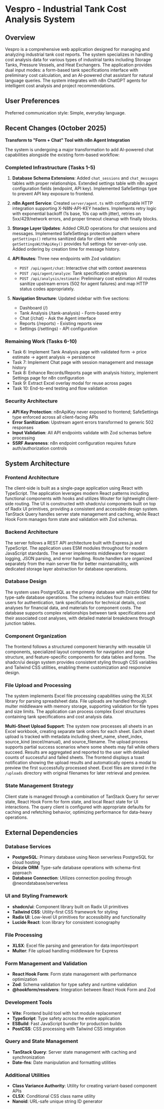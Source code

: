 # Vespro - Industrial Tank Cost Analysis System

## Overview

Vespro is a comprehensive web application designed for managing and analyzing industrial tank cost reports. The system specializes in handling cost analysis data for various types of industrial tanks including Storage Tanks, Pressure Vessels, and Heat Exchangers. The application provides dual input modes: a form-based tank specifications interface with preliminary cost calculation, and an AI-powered chat assistant for natural language queries. The system integrates with n8n ChatGPT agents for intelligent cost analysis and project recommendations.

## User Preferences

Preferred communication style: Simple, everyday language.

## Recent Changes (October 2025)

**Transform to "Form + Chat" Tool with n8n Agent Integration**

The system is undergoing a major transformation to add AI-powered chat capabilities alongside the existing form-based workflow:

### Completed Infrastructure (Tasks 1-5)
1. **Database Schema Extensions**: Added `chat_sessions` and `chat_messages` tables with proper relationships. Extended settings table with n8n agent configuration fields (endpoint, API key). Implemented SafeSettings type to prevent API key exposure to frontend.

2. **n8n Agent Service**: Created `server/agent.ts` with configurable HTTP integration supporting X-N8N-API-KEY headers. Implements retry logic with exponential backoff (1s base, 10s cap with jitter), retries on 5xx/429/network errors, and proper timeout cleanup with finally blocks.

3. **Storage Layer Updates**: Added CRUD operations for chat sessions and messages. Implemented SafeSettings protection pattern where `getSettings()` returns sanitized data for client while `getSettingsWithApiKey()` provides full settings for server-only use. Added ordering by creation time for message history.

4. **API Routes**: Three new endpoints with Zod validation:
   - `POST /api/agent/chat`: Interactive chat with context awareness
   - `POST /api/agent/analyze`: Tank specification analysis
   - `POST /api/analysis/estimate`: Preliminary cost estimation
   All routes sanitize upstream errors (502 for agent failures) and map HTTP status codes appropriately.

5. **Navigation Structure**: Updated sidebar with five sections:
   - Dashboard (/)
   - Tank Analysis (/tank-analysis) - Form-based entry
   - Chat (/chat) - Ask the Agent interface  
   - Reports (/reports) - Existing reports view
   - Settings (/settings) - API configuration

### Remaining Work (Tasks 6-10)
- Task 6: Implement Tank Analysis page with validated form → price estimate → agent analysis → persistence
- Task 7: Implement Chat page with session management and message history
- Task 8: Enhance Records/Reports page with analysis history, implement Settings page for n8n configuration
- Task 9: Extract Excel overlay modal for reuse across pages
- Task 10: End-to-end testing and flow validation

### Security Architecture
- **API Key Protection**: n8nApiKey never exposed to frontend; SafeSettings type enforced across all client-facing APIs
- **Error Sanitization**: Upstream agent errors transformed to generic 502 responses
- **Input Validation**: All API endpoints validate with Zod schemas before processing
- **SSRF Awareness**: n8n endpoint configuration requires future auth/authorization controls

## System Architecture

### Frontend Architecture
The client-side is built as a single-page application using React with TypeScript. The application leverages modern React patterns including functional components with hooks and utilizes Wouter for lightweight client-side routing. The UI is constructed with shadcn/ui components built on top of Radix UI primitives, providing a consistent and accessible design system. TanStack Query handles server state management and caching, while React Hook Form manages form state and validation with Zod schemas.

### Backend Architecture
The server follows a REST API architecture built with Express.js and TypeScript. The application uses ESM modules throughout for modern JavaScript standards. The server implements middleware for request logging, JSON parsing, and error handling. Route handlers are organized separately from the main server file for better maintainability, with dedicated storage layer abstraction for database operations.

### Database Design
The system uses PostgreSQL as the primary database with Drizzle ORM for type-safe database operations. The schema includes four main entities: users for authentication, tank specifications for technical details, cost analyses for financial data, and materials for component costs. The database supports complex relationships between tank specifications and their associated cost analyses, with detailed material breakdowns through junction tables.

### Component Organization
The frontend follows a structured component hierarchy with reusable UI components, specialized layout components for navigation and page structure, and feature-specific components for data tables and forms. The shadcn/ui design system provides consistent styling through CSS variables and Tailwind CSS utilities, enabling theme customization and responsive design.

### File Upload and Processing
The system implements Excel file processing capabilities using the XLSX library for parsing spreadsheet data. File uploads are handled through multer middleware with memory storage, supporting validation for file types and size limits. The application can process complex Excel structures containing tank specifications and cost analysis data.

**Multi-Sheet Upload Support**: The system now processes all sheets in an Excel workbook, creating separate tank orders for each sheet. Each sheet upload is tracked with metadata including sheet_name, sheet_index, source_kind (excel/manual), and source_filename. The upload process supports partial success scenarios where some sheets may fail while others succeed. Results are aggregated and reported to the user with detailed counts of successful and failed sheets. The frontend displays a toast notification showing the upload results and automatically opens a modal to preview the first successfully processed sheet. Excel files are stored in the `/uploads` directory with original filenames for later retrieval and preview.

### State Management Strategy
Client state is managed through a combination of TanStack Query for server state, React Hook Form for form state, and local React state for UI interactions. The query client is configured with appropriate defaults for caching and refetching behavior, optimizing performance for data-heavy operations.

## External Dependencies

### Database Services
- **PostgreSQL**: Primary database using Neon serverless PostgreSQL for cloud hosting
- **Drizzle ORM**: Type-safe database operations with schema-first approach
- **Database Connection**: Utilizes connection pooling through @neondatabase/serverless

### UI and Styling Framework
- **shadcn/ui**: Component library built on Radix UI primitives
- **Tailwind CSS**: Utility-first CSS framework for styling
- **Radix UI**: Low-level UI primitives for accessibility and functionality
- **Lucide React**: Icon library for consistent iconography

### File Processing
- **XLSX**: Excel file parsing and generation for data import/export
- **Multer**: File upload handling middleware for Express

### Form Management and Validation
- **React Hook Form**: Form state management with performance optimization
- **Zod**: Schema validation for type safety and runtime validation
- **@hookform/resolvers**: Integration between React Hook Form and Zod

### Development Tools
- **Vite**: Frontend build tool with hot module replacement
- **TypeScript**: Type safety across the entire application
- **ESBuild**: Fast JavaScript bundler for production builds
- **PostCSS**: CSS processing with Tailwind CSS integration

### Query and State Management
- **TanStack Query**: Server state management with caching and synchronization
- **Date-fns**: Date manipulation and formatting utilities

### Additional Utilities
- **Class Variance Authority**: Utility for creating variant-based component APIs
- **CLSX**: Conditional CSS class name utility
- **Nanoid**: URL-safe unique string ID generator